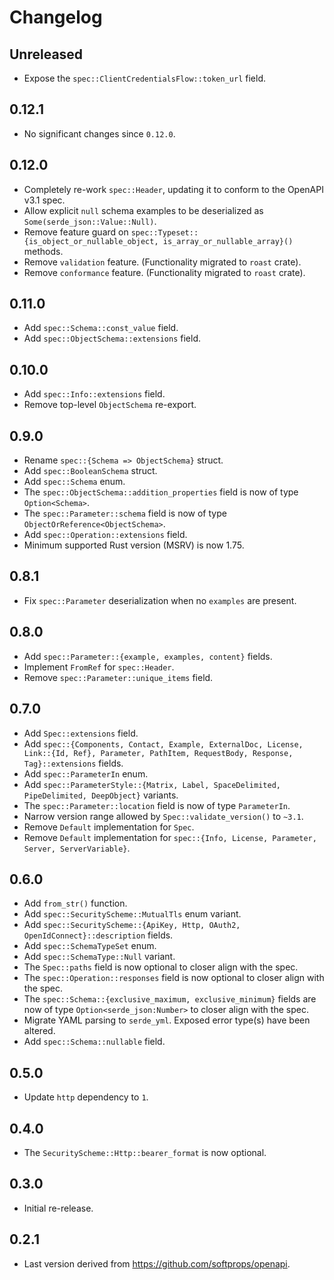 # Changelog

## Unreleased

- Expose the `spec::ClientCredentialsFlow::token_url` field.

## 0.12.1

- No significant changes since `0.12.0`.

## 0.12.0

- Completely re-work `spec::Header`, updating it to conform to the OpenAPI v3.1 spec.
- Allow explicit `null` schema examples to be deserialized as `Some(serde_json::Value::Null)`.
- Remove feature guard on `spec::Typeset::{is_object_or_nullable_object, is_array_or_nullable_array}()` methods.
- Remove `validation` feature. (Functionality migrated to `roast` crate).
- Remove `conformance` feature. (Functionality migrated to `roast` crate).

## 0.11.0

- Add `spec::Schema::const_value` field.
- Add `spec::ObjectSchema::extensions` field.

## 0.10.0

- Add `spec::Info::extensions` field.
- Remove top-level `ObjectSchema` re-export.

## 0.9.0

- Rename `spec::{Schema => ObjectSchema}` struct.
- Add `spec::BooleanSchema` struct.
- Add `spec::Schema` enum.
- The `spec::ObjectSchema::addition_properties` field is now of type `Option<Schema>`.
- The `spec::Parameter::schema` field is now of type `ObjectOrReference<ObjectSchema>`.
- Add `spec::Operation::extensions` field.
- Minimum supported Rust version (MSRV) is now 1.75.

## 0.8.1

- Fix `spec::Parameter` deserialization when no `examples` are present.

## 0.8.0

- Add `spec::Parameter::{example, examples, content}` fields.
- Implement `FromRef` for `spec::Header`.
- Remove `spec::Parameter::unique_items` field.

## 0.7.0

- Add `Spec::extensions` field.
- Add `spec::{Components, Contact, Example, ExternalDoc, License, Link::{Id, Ref}, Parameter, PathItem, RequestBody, Response, Tag}::extensions` fields.
- Add `spec::ParameterIn` enum.
- Add `spec::ParameterStyle::{Matrix, Label, SpaceDelimited, PipeDelimited, DeepObject}` variants.
- The `spec::Parameter::location` field is now of type `ParameterIn`.
- Narrow version range allowed by `Spec::validate_version()` to `~3.1`.
- Remove `Default` implementation for `Spec`.
- Remove `Default` implementation for `spec::{Info, License, Parameter, Server, ServerVariable}`.

## 0.6.0

- Add `from_str()` function.
- Add `spec::SecurityScheme::MutualTls` enum variant.
- Add `spec::SecurityScheme::{ApiKey, Http, OAuth2, OpenIdConnect}::description` fields.
- Add `spec::SchemaTypeSet` enum.
- Add `spec::SchemaType::Null` variant.
- The `Spec::paths` field is now optional to closer align with the spec.
- The `spec::Operation::responses` field is now optional to closer align with the spec.
- The `spec::Schema::{exclusive_maximum, exclusive_minimum}` fields are now of type `Option<serde_json:Number>` to closer align with the spec.
- Migrate YAML parsing to `serde_yml`. Exposed error type(s) have been altered.
- Add `spec::Schema::nullable` field.

## 0.5.0

- Update `http` dependency to `1`.

## 0.4.0

- The `SecurityScheme::Http::bearer_format` is now optional.

## 0.3.0

- Initial re-release.

## 0.2.1

- Last version derived from <https://github.com/softprops/openapi>.
